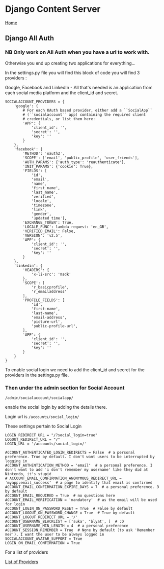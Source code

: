 # Django Content Server

[Home](../)

## Django All Auth

### NB Only work on All Auth when you have a url to work with.

Otherwise you end up creating two applications for everything...

In the settings.py file you will find this block of code you will find 3 providers :

Google, Facebook and LinkedIn - All that's needed is an application from each social media platform and the client_id and secret.

```# Provider specific settings
SOCIALACCOUNT_PROVIDERS = {
    'google': {
        # For each OAuth based provider, either add a ``SocialApp``
        # (``socialaccount`` app) containing the required client
        # credentials, or list them here:
        'APP': {
            'client_id': '',
            'secret': '',
            'key': ''
        }
    },
    'facebook': {
        'METHOD': 'oauth2',
        'SCOPE': ['email', 'public_profile', 'user_friends'],
        'AUTH_PARAMS': {'auth_type': 'reauthenticate'},
        'INIT_PARAMS': {'cookie': True},
        'FIELDS': [
            'id',
            'email',
            'name',
            'first_name',
            'last_name',
            'verified',
            'locale',
            'timezone',
            'link',
            'gender',
            'updated_time'],
        'EXCHANGE_TOKEN': True,
        'LOCALE_FUNC': lambda request: 'en_GB',
        'VERIFIED_EMAIL': False,
        'VERSION': 'v2.5',
        'APP': {
            'client_id': '',
            'secret': '',
            'key': ''
        }
    },
    'linkedin': {
        'HEADERS': {
            'x-li-src': 'msdk'
        },
        'SCOPE': [
            'r_basicprofile',
            'r_emailaddress'
        ],
        'PROFILE_FIELDS': [
            'id',
            'first-name',
            'last-name',
            'email-address',
            'picture-url',
            'public-profile-url',
        ],
        'APP': {
            'client_id': '',
            'secret': '',
            'key': ''
        }
    }
}
```

To enable social login we need to add the client_id and secret for the providers in the settings.py file.

### Then under the admin section for Social Account

`/admin/socialaccount/socialapp/`
 
enable the social login by adding the details there.

Login url is `/accounts/social_login/`

These settings pertain to Social Login
```
LOGIN_REDIRECT_URL = "/?social_login=true"
LOGOUT_REDIRECT_URL = "/"
LOGIN_URL = '/accounts/social_login/'

ACCOUNT_AUTHENTICATED_LOGIN_REDIRECTS = False  # a personal preference. True by default. I don't want users to be interrupted by logging in
ACCOUNT_AUTHENTICATION_METHOD = 'email'  # a personal preference. I don't want to add 'i don't remember my username' like they did at Nintendo, it's stupid
# ACCOUNT_EMAIL_CONFIRMATION_ANONYMOUS_REDIRECT_URL = 'myapp:email_success'  # a page to identify that email is confirmed
ACCOUNT_EMAIL_CONFIRMATION_EXPIRE_DAYS = 7  # a personal preference. 3 by default
ACCOUNT_EMAIL_REQUIRED = True  # no questions here
ACCOUNT_EMAIL_VERIFICATION = 'mandatory'  # as the email will be used for login
ACCOUNT_LOGIN_ON_PASSWORD_RESET = True  # False by default
ACCOUNT_LOGOUT_ON_PASSWORD_CHANGE = True  # True by default
ACCOUNT_LOGOUT_REDIRECT_URL = '/'
ACCOUNT_USERNAME_BLACKLIST = ['suka', 'blyat', ]  # :D
ACCOUNT_USERNAME_MIN_LENGTH = 4  # a personal preference
ACCOUNT_SESSION_REMEMBER = True  # None by default (to ask 'Remember me?'). I want the user to be always logged in
SOCIALACCOUNT_AVATAR_SUPPORT = True
LOGIN_ON_EMAIL_CONFIRMATION = True
```


For a list of providers

[List of Providers](https://django-allauth.readthedocs.io/en/latest/providers.html)

